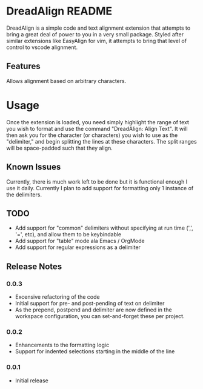 # DreadAlign README

DreadAlign is a simple code and text alignment extension that attempts to bring
a great deal of power to you in a very small package. Styled after similar
extensions like EasyAlign for vim, it attempts to bring that level of control
to vscode alignment.

## Features

Allows alignment based on arbitrary characters.

# Usage

Once the extension is loaded, you need simply highlight the range of text you
wish to format and use the command "DreadAlign: Align Text". It will then ask
you for the character (or characters) you wish to use as the "delimiter," and
begin splitting the lines at these characters. The split ranges will be
space-padded such that they align.

## Known Issues

Currently, there is much work left to be done but it is functional enough I use
it daily. Currently I plan to add support for formatting only 1 instance of
the delimiters.

## TODO

* Add support for "common" delimiters without specifying at run time (',', '=', etc), and allow them to be keybindable
* Add support for "table" mode ala Emacs / OrgMode
* Add support for regular expressions as a delimiter

## Release Notes

### 0.0.3

* Excensive refactoring of the code
* Initial support for pre- and post-pending of text on delimiter
* As the prepend, postpend and delimiter are now defined in the workspace configuration, you can set-and-forget these per project.

### 0.0.2

* Enhancements to the formatting logic
* Support for indented selections starting in the middle of the line

### 0.0.1

* Initial release
